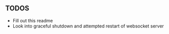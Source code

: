## TODOS

- Fill out this readme
- Look into graceful shutdown and attempted restart of websocket server